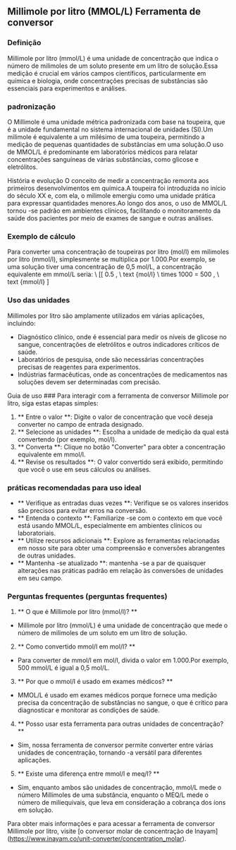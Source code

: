 ## Millimole por litro (MMOL/L) Ferramenta de conversor

### Definição
Millimole por litro (mmol/L) é uma unidade de concentração que indica o número de milimoles de um soluto presente em um litro de solução.Essa medição é crucial em vários campos científicos, particularmente em química e biologia, onde concentrações precisas de substâncias são essenciais para experimentos e análises.

### padronização
O Millimole é uma unidade métrica padronizada com base na toupeira, que é a unidade fundamental no sistema internacional de unidades (SI).Um milimole é equivalente a um milésimo de uma toupeira, permitindo a medição de pequenas quantidades de substâncias em uma solução.O uso de MMOL/L é predominante em laboratórios médicos para relatar concentrações sanguíneas de várias substâncias, como glicose e eletrólitos.

História e evolução
O conceito de medir a concentração remonta aos primeiros desenvolvimentos em química.A toupeira foi introduzida no início do século XX e, com ela, o milimole emergiu como uma unidade prática para expressar quantidades menores.Ao longo dos anos, o uso de MMOL/L tornou -se padrão em ambientes clínicos, facilitando o monitoramento da saúde dos pacientes por meio de exames de sangue e outras análises.

### Exemplo de cálculo
Para converter uma concentração de toupeiras por litro (mol/l) em milimoles por litro (mmol/l), simplesmente se multiplica por 1.000.Por exemplo, se uma solução tiver uma concentração de 0,5 mol/L, a concentração equivalente em mmol/L seria:
\ [[
0.5 \, \ text {mol/l} \ times 1000 = 500 \, \ text {mmol/l}
\]

### Uso das unidades
Millimoles por litro são amplamente utilizados em várias aplicações, incluindo:
- Diagnóstico clínico, onde é essencial para medir os níveis de glicose no sangue, concentrações de eletrólitos e outros indicadores críticos de saúde.
- Laboratórios de pesquisa, onde são necessárias concentrações precisas de reagentes para experimentos.
- Indústrias farmacêuticas, onde as concentrações de medicamentos nas soluções devem ser determinadas com precisão.

Guia de uso ###
Para interagir com a ferramenta de conversor Millimole por litro, siga estas etapas simples:
1. ** Entre o valor **: Digite o valor de concentração que você deseja converter no campo de entrada designado.
2. ** Selecione as unidades **: Escolha a unidade de medição da qual está convertendo (por exemplo, mol/l).
3. ** Converta **: Clique no botão "Converter" para obter a concentração equivalente em mmol/l.
4. ** Revise os resultados **: O valor convertido será exibido, permitindo que você o use em seus cálculos ou análises.

### práticas recomendadas para uso ideal
- ** Verifique as entradas duas vezes **: Verifique se os valores inseridos são precisos para evitar erros na conversão.
- ** Entenda o contexto **: Familiarize -se com o contexto em que você está usando MMOL/L, especialmente em ambientes clínicos ou laboratoriais.
- ** Utilize recursos adicionais **: Explore as ferramentas relacionadas em nosso site para obter uma compreensão e conversões abrangentes de outras unidades.
- ** Mantenha -se atualizado **: mantenha -se a par de quaisquer alterações nas práticas padrão em relação às conversões de unidades em seu campo.

### Perguntas frequentes (perguntas frequentes)

1. ** O que é Millimole por litro (mmol/l)? **
- Millimole por litro (mmol/L) é uma unidade de concentração que mede o número de milimoles de um soluto em um litro de solução.

2. ** Como convertido mmol/l em mol/l? **
- Para converter de mmol/l em mol/l, divida o valor em 1.000.Por exemplo, 500 mmol/L é igual a 0,5 mol/L.

3. ** Por que o mmol/l é usado em exames médicos? **
- MMOL/L é usado em exames médicos porque fornece uma medição precisa da concentração de substâncias no sangue, o que é crítico para diagnosticar e monitorar as condições de saúde.

4. ** Posso usar esta ferramenta para outras unidades de concentração? **
- Sim, nossa ferramenta de conversor permite converter entre várias unidades de concentração, tornando -a versátil para diferentes aplicações.

5. ** Existe uma diferença entre mmol/l e meq/l? **
- Sim, enquanto ambos são unidades de concentração, mmol/L mede o número Millimoles de uma substância, enquanto o MEQ/L mede o número de miliequivais, que leva em consideração a cobrança dos íons em solução.

Para obter mais informações e para acessar a ferramenta de conversor Millimole por litro, visite [o conversor molar de concentração de Inayam] (https://www.inayam.co/unit-converter/concentration_molar).